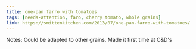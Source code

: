 ```yaml
---
title: one-pan farro with tomatoes
tags: [needs-attention, faro, cherry tomato, whole grains]
link: https://smittenkitchen.com/2013/07/one-pan-farro-with-tomatoes/
---
```

Notes: Could be adapted to other grains. Made it first time at C\&D's  

